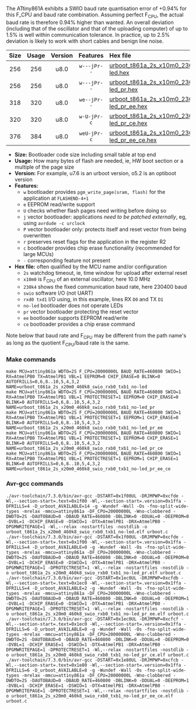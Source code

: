 The ATtiny861A exhibits a SWIO baud rate quantisation error of +0.94% for this F_CPU and baud rate combination. Assuming perfect F<sub>CPU</sub>, the actual baud rate is therefore 0.94% higher than wanted. An overall deviation (including that of the oscillator and that of the uploading computer) of up to 1.5% is well within communication tolerance. In practice, up to 2.5% deviation is likely to work with short cables and benign line noise.

|Size|Usage|Version|Features|Hex file|
|:-:|:-:|:-:|:-:|:--|
|256|256|u8.0|`w---jPr--`|[urboot_t861a_2s_x10m0_230k4_swio_rxb0_txb1_no-led.hex](https://raw.githubusercontent.com/stefanrueger/urboot.hex/main/mcus/attiny861a/watchdog_2_s/external_oscillator_x/10m000000_hz/%2B230k4_baud/swio_rxb0_txb1/no-led/urboot_t861a_2s_x10m0_230k4_swio_rxb0_txb1_no-led.hex)|
|256|256|u8.0|`w---jPr--`|[urboot_t861a_2s_x10m0_230k4_swio_rxb0_txb1_no-led_pr.hex](https://raw.githubusercontent.com/stefanrueger/urboot.hex/main/mcus/attiny861a/watchdog_2_s/external_oscillator_x/10m000000_hz/%2B230k4_baud/swio_rxb0_txb1/no-led/urboot_t861a_2s_x10m0_230k4_swio_rxb0_txb1_no-led_pr.hex)|
|318|320|u8.0|`we--jPr--`|[urboot_t861a_2s_x10m0_230k4_swio_rxb0_txb1_no-led_pr_ee.hex](https://raw.githubusercontent.com/stefanrueger/urboot.hex/main/mcus/attiny861a/watchdog_2_s/external_oscillator_x/10m000000_hz/%2B230k4_baud/swio_rxb0_txb1/no-led/urboot_t861a_2s_x10m0_230k4_swio_rxb0_txb1_no-led_pr_ee.hex)|
|320|320|u8.0|`w-U-jPr-c`|[urboot_t861a_2s_x10m0_230k4_swio_rxb0_txb1_no-led_pr_ce.hex](https://raw.githubusercontent.com/stefanrueger/urboot.hex/main/mcus/attiny861a/watchdog_2_s/external_oscillator_x/10m000000_hz/%2B230k4_baud/swio_rxb0_txb1/no-led/urboot_t861a_2s_x10m0_230k4_swio_rxb0_txb1_no-led_pr_ce.hex)|
|376|384|u8.0|`weU-jPr-c`|[urboot_t861a_2s_x10m0_230k4_swio_rxb0_txb1_no-led_pr_ee_ce.hex](https://raw.githubusercontent.com/stefanrueger/urboot.hex/main/mcus/attiny861a/watchdog_2_s/external_oscillator_x/10m000000_hz/%2B230k4_baud/swio_rxb0_txb1/no-led/urboot_t861a_2s_x10m0_230k4_swio_rxb0_txb1_no-led_pr_ee_ce.hex)|

- **Size:** Bootloader code size including small table at top end
- **Usage:** How many bytes of flash are needed, ie, HW boot section or a multiple of the page size
- **Version:** For example, u7.6 is an urboot version, o5.2 is an optiboot version
- **Features:**
  + `w` bootloader provides `pgm_write_page(sram, flash)` for the application at `FLASHEND-4+1`
  + `e` EEPROM read/write support
  + `U` checks whether flash pages need writing before doing so
  + `j` vector bootloader: applications *need to be patched externally*, eg, using `avrdude -c urclock`
  + `P` vector bootloader only: protects itself and reset vector from being overwritten
  + `r` preserves reset flags for the application in the register R2
  + `c` bootloader provides chip erase functionality (recommended for large MCUs)
  + `-` corresponding feature not present
- **Hex file:** often qualified by the MCU name and/or configuration
  + `2s` watchdog timeout, ie, time window for upload after external reset
  + `x10m0` is F<sub>CPU</sub> of an external oscillator, here 10.0 MHz
  + `230k4` shows the fixed communication baud rate, here 230400 baud
  + `swio` software I/O (not UART)
  + `rxd0 txd1` I/O using, in this example, lines RX `D0` and TX `D1`
  + `no-led` bootloader does not operate LEDs
  + `pr` vector bootloader protecting the reset vector
  + `ee` bootloader supports EEPROM read/write
  + `ce` bootloader provides a chip erase command


Note below that baud rate and F<sub>CPU</sub> may be different from the path name's as long as the quotient F<sub>CPU</sub>/baud rate is the same.

### Make commands
```
make MCU=attiny861a WDTO=2S F_CPU=20000000L BAUD_RATE=460800 SWIO=1 RX=AtmelPB0 TX=AtmelPB1 VBL=1 EEPROM=0 CHIP_ERASE=0 BLINK=0 AUTOFRILLS=0,6,8..10,5,4,3,2 NAME=urboot_t861a_2s_x20m0_460k8_swio_rxb0_txb1_no-led
make MCU=attiny861a WDTO=2S F_CPU=20000000L BAUD_RATE=460800 SWIO=1 RX=AtmelPB0 TX=AtmelPB1 VBL=1 PROTECTRESET=1 EEPROM=0 CHIP_ERASE=0 BLINK=0 AUTOFRILLS=0,6,8..10,5,4,3,2 NAME=urboot_t861a_2s_x20m0_460k8_swio_rxb0_txb1_no-led_pr
make MCU=attiny861a WDTO=2S F_CPU=20000000L BAUD_RATE=460800 SWIO=1 RX=AtmelPB0 TX=AtmelPB1 VBL=1 PROTECTRESET=1 EEPROM=1 CHIP_ERASE=0 BLINK=0 AUTOFRILLS=0,6,8..10,5,4,3,2 NAME=urboot_t861a_2s_x20m0_460k8_swio_rxb0_txb1_no-led_pr_ee
make MCU=attiny861a WDTO=2S F_CPU=20000000L BAUD_RATE=460800 SWIO=1 RX=AtmelPB0 TX=AtmelPB1 VBL=1 PROTECTRESET=1 EEPROM=0 CHIP_ERASE=1 BLINK=0 AUTOFRILLS=0,6,8..10,5,4,3,2 NAME=urboot_t861a_2s_x20m0_460k8_swio_rxb0_txb1_no-led_pr_ce
make MCU=attiny861a WDTO=2S F_CPU=20000000L BAUD_RATE=460800 SWIO=1 RX=AtmelPB0 TX=AtmelPB1 VBL=1 PROTECTRESET=1 EEPROM=1 CHIP_ERASE=1 BLINK=0 AUTOFRILLS=0,6,8..10,5,4,3,2 NAME=urboot_t861a_2s_x20m0_460k8_swio_rxb0_txb1_no-led_pr_ee_ce
```

### Avr-gcc commands
```
./avr-toolchain/7.3.0/bin/avr-gcc -DSTART=0x1f00UL -DRJMPWP=0xcfde -Wl,--section-start=.text=0x1f00 -Wl,--section-start=.version=0x1ffa -DFRILLS=4 -D_urboot_AVAILABLE=14 -g -Wundef -Wall -Os -fno-split-wide-types -mrelax -mmcu=attiny861a -DF_CPU=20000000L -Wno-clobbered -DWDTO=2S -DAUTOBAUD=0 -DBAUD_RATE=460800 -DBLINK=0 -DDUAL=0 -DEEPROM=0 -DVBL=1 -DCHIP_ERASE=0 -DSWIO=1 -DTX=AtmelPB1 -DRX=AtmelPB0 -DPGMWRITEPAGE=1 -Wl,--relax -nostartfiles -nostdlib -o urboot_t861a_2s_x20m0_460k8_swio_rxb0_txb1_no-led.elf urboot.c
./avr-toolchain/7.3.0/bin/avr-gcc -DSTART=0x1f00UL -DRJMPWP=0xcfde -Wl,--section-start=.text=0x1f00 -Wl,--section-start=.version=0x1ffa -DFRILLS=4 -D_urboot_AVAILABLE=0 -g -Wundef -Wall -Os -fno-split-wide-types -mrelax -mmcu=attiny861a -DF_CPU=20000000L -Wno-clobbered -DWDTO=2S -DAUTOBAUD=0 -DBAUD_RATE=460800 -DBLINK=0 -DDUAL=0 -DEEPROM=0 -DVBL=1 -DCHIP_ERASE=0 -DSWIO=1 -DTX=AtmelPB1 -DRX=AtmelPB0 -DPGMWRITEPAGE=1 -DPROTECTRESET=1 -Wl,--relax -nostartfiles -nostdlib -o urboot_t861a_2s_x20m0_460k8_swio_rxb0_txb1_no-led_pr.elf urboot.c
./avr-toolchain/7.3.0/bin/avr-gcc -DSTART=0x1ec0UL -DRJMPWP=0xcfdb -Wl,--section-start=.text=0x1ec0 -Wl,--section-start=.version=0x1ffa -DFRILLS=4 -D_urboot_AVAILABLE=2 -g -Wundef -Wall -Os -fno-split-wide-types -mrelax -mmcu=attiny861a -DF_CPU=20000000L -Wno-clobbered -DWDTO=2S -DAUTOBAUD=0 -DBAUD_RATE=460800 -DBLINK=0 -DDUAL=0 -DEEPROM=1 -DVBL=1 -DCHIP_ERASE=0 -DSWIO=1 -DTX=AtmelPB1 -DRX=AtmelPB0 -DPGMWRITEPAGE=1 -DPROTECTRESET=1 -Wl,--relax -nostartfiles -nostdlib -o urboot_t861a_2s_x20m0_460k8_swio_rxb0_txb1_no-led_pr_ee.elf urboot.c
./avr-toolchain/7.3.0/bin/avr-gcc -DSTART=0x1ec0UL -DRJMPWP=0xcfcf -Wl,--section-start=.text=0x1ec0 -Wl,--section-start=.version=0x1ffa -DFRILLS=6 -D_urboot_AVAILABLE=0 -g -Wundef -Wall -Os -fno-split-wide-types -mrelax -mmcu=attiny861a -DF_CPU=20000000L -Wno-clobbered -DWDTO=2S -DAUTOBAUD=0 -DBAUD_RATE=460800 -DBLINK=0 -DDUAL=0 -DEEPROM=0 -DVBL=1 -DCHIP_ERASE=1 -DSWIO=1 -DTX=AtmelPB1 -DRX=AtmelPB0 -DPGMWRITEPAGE=1 -DPROTECTRESET=1 -Wl,--relax -nostartfiles -nostdlib -o urboot_t861a_2s_x20m0_460k8_swio_rxb0_txb1_no-led_pr_ce.elf urboot.c
./avr-toolchain/7.3.0/bin/avr-gcc -DSTART=0x1e80UL -DRJMPWP=0xcfcb -Wl,--section-start=.text=0x1e80 -Wl,--section-start=.version=0x1ffa -DFRILLS=6 -D_urboot_AVAILABLE=8 -g -Wundef -Wall -Os -fno-split-wide-types -mrelax -mmcu=attiny861a -DF_CPU=20000000L -Wno-clobbered -DWDTO=2S -DAUTOBAUD=0 -DBAUD_RATE=460800 -DBLINK=0 -DDUAL=0 -DEEPROM=1 -DVBL=1 -DCHIP_ERASE=1 -DSWIO=1 -DTX=AtmelPB1 -DRX=AtmelPB0 -DPGMWRITEPAGE=1 -DPROTECTRESET=1 -Wl,--relax -nostartfiles -nostdlib -o urboot_t861a_2s_x20m0_460k8_swio_rxb0_txb1_no-led_pr_ee_ce.elf urboot.c
```

